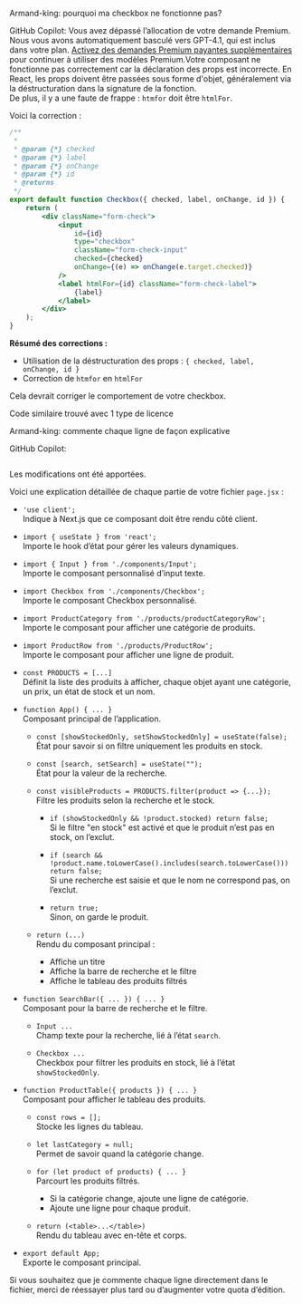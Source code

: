 Armand-king: pourquoi ma checkbox ne fonctionne pas?

GitHub Copilot: Vous avez dépassé l’allocation de votre demande Premium. Nous vous avons automatiquement basculé vers GPT-4.1, qui est inclus dans votre plan. [Activez des demandes Premium payantes supplémentaires](command:chat.enablePremiumOverages) pour continuer à utiliser des modèles Premium.Votre composant ne fonctionne pas correctement car la déclaration des props est incorrecte. En React, les props doivent être passées sous forme d'objet, généralement via la déstructuration dans la signature de la fonction.  
De plus, il y a une faute de frappe : `htmfor` doit être `htmlFor`.

Voici la correction :

````jsx
/**
 * 
 * @param {*} checked 
 * @param {*} label 
 * @param {*} onChange 
 * @param {*} id 
 * @returns 
 */
export default function Checkbox({ checked, label, onChange, id }) {
    return (
        <div className="form-check">
            <input
                id={id}
                type="checkbox"
                className="form-check-input"
                checked={checked}
                onChange={(e) => onChange(e.target.checked)}
            />
            <label htmlFor={id} className="form-check-label">
                {label}
            </label>
        </div>
    );
}
````

**Résumé des corrections :**
- Utilisation de la déstructuration des props : `{ checked, label, onChange, id }`
- Correction de `htmfor` en `htmlFor`

Cela devrait corriger le comportement de votre checkbox.

Code similaire trouvé avec 1 type de licence

Armand-king: commente chaque ligne de façon explicative

GitHub Copilot: 
````

````


Les modifications ont été apportées.

Voici une explication détaillée de chaque partie de votre fichier `page.jsx` :

- `'use client';`  
  Indique à Next.js que ce composant doit être rendu côté client.

- `import { useState } from 'react';`  
  Importe le hook d’état pour gérer les valeurs dynamiques.

- `import { Input } from './components/Input';`  
  Importe le composant personnalisé d’input texte.

- `import Checkbox from './components/Checkbox';`  
  Importe le composant Checkbox personnalisé.

- `import ProductCategory from './products/productCategoryRow';`  
  Importe le composant pour afficher une catégorie de produits.

- `import ProductRow from './products/ProductRow';`  
  Importe le composant pour afficher une ligne de produit.

- `const PRODUCTS = [...]`  
  Définit la liste des produits à afficher, chaque objet ayant une catégorie, un prix, un état de stock et un nom.

- `function App() { ... }`  
  Composant principal de l’application.

  - `const [showStockedOnly, setShowStockedOnly] = useState(false);`  
    État pour savoir si on filtre uniquement les produits en stock.

  - `const [search, setSearch] = useState("");`  
    État pour la valeur de la recherche.

  - `const visibleProducts = PRODUCTS.filter(product => {...});`  
    Filtre les produits selon la recherche et le stock.

    - `if (showStockedOnly && !product.stocked) return false;`  
      Si le filtre "en stock" est activé et que le produit n’est pas en stock, on l’exclut.

    - `if (search && !product.name.toLowerCase().includes(search.toLowerCase())) return false;`  
      Si une recherche est saisie et que le nom ne correspond pas, on l’exclut.

    - `return true;`  
      Sinon, on garde le produit.

  - `return (...)`  
    Rendu du composant principal :  
    - Affiche un titre  
    - Affiche la barre de recherche et le filtre  
    - Affiche le tableau des produits filtrés

- `function SearchBar({ ... }) { ... }`  
  Composant pour la barre de recherche et le filtre.

  - `Input ...`  
    Champ texte pour la recherche, lié à l’état `search`.

  - `Checkbox ...`  
    Checkbox pour filtrer les produits en stock, lié à l’état `showStockedOnly`.

- `function ProductTable({ products }) { ... }`  
  Composant pour afficher le tableau des produits.

  - `const rows = [];`  
    Stocke les lignes du tableau.

  - `let lastCategory = null;`  
    Permet de savoir quand la catégorie change.

  - `for (let product of products) { ... }`  
    Parcourt les produits filtrés.

    - Si la catégorie change, ajoute une ligne de catégorie.
    - Ajoute une ligne pour chaque produit.

  - `return (<table>...</table>)`  
    Rendu du tableau avec en-tête et corps.

- `export default App;`  
  Exporte le composant principal.

Si vous souhaitez que je commente chaque ligne directement dans le fichier, merci de réessayer plus tard ou d’augmenter votre quota d’édition.